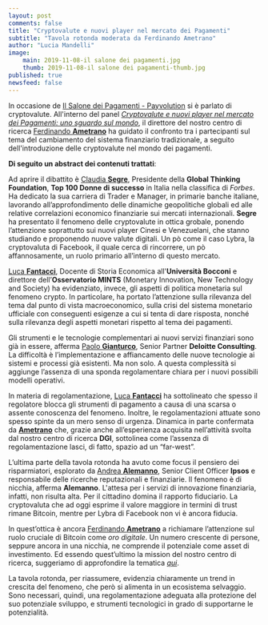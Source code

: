 ```yaml
---
layout: post
comments: false
title: "Cryptovalute e nuovi player nel mercato dei Pagamenti"
subtitle: "Tavola rotonda moderata da Ferdinando Ametrano" 
author: "Lucia Mandelli"
image:
    main: 2019-11-08-il salone dei pagamenti.jpg
    thumb: 2019-11-08-il salone dei pagamenti-thumb.jpg
published: true
newsfeed: false   
---
```


In occasione de [Il Salone dei Pagamenti - Payvolution](http://www.salonedeipagamenti.com//) si è parlato di cryptovalute. All'interno del panel *[Cryptovalute e nuovi player nel mercato dei Pagamenti: uno sguardo sul mondo](http://www.salonedeipagamenti.com/agenda/sessione-cryptovalute-e-nuovi-player-nel-mercato-dei-pagamenti-impatti-regolamentazione-privacy?fbclid=IwAR1zg1pLavCB65NjnCPTc4XrHEeGou_Mz1jS0zAHW_1RFHUxpb7fGkHo6-0//)*, il direttore del nostro centro di ricerca [Ferdinando **Ametrano**](http://www.ametrano.net/) ha guidato il confronto tra i partecipanti sul tema del cambiamento del sistema finanziario tradizionale, a seguito dell'introduzione delle cryptovalute nel mondo dei pagamenti.

**Di seguito un abstract dei contenuti trattati**:


Ad aprire il dibattito è  [Claudia **Segre**](http://www.salonedeipagamenti.com/relators/claudia-segre), Presidente della  **Global Thinking Foundation**, **Top 100 Donne di successo** in Italia nella classifica di *Forbes*. Ha dedicato la sua carriera di Trader e Manager, in primarie banche italiane, lavorando all’approfondimento delle dinamiche geopolitiche globali ed alle relative correlazioni economico finanziarie sui mercati internazionali. **Segre** ha presentato il fenomeno delle cryptovalute in ottica grobale, ponendo l’attenzione soprattutto sui nuovi player Cinesi e Venezuelani, che stanno studiando e proponendo nuove valute digitali. Un pò come il caso Lybra, la cryptovaluta di Facebook, il quale cerca di rincorrere, un pò affannosamente, un ruolo primario all’interno di questo mercato.
 
 [Luca **Fantacci**](http://www.salonedeipagamenti.com/relators/luca-fantacci), Docente di Storia Economica all'**Università Bocconi** e direttore dell’**Osservatorio MINTS** (Monetary Innovation, New Technology and Society) ha evidenziato, invece, gli aspetti di politica monetaria sul fenomeno crypto. In particolare, ha portato l’attenzione sulla rilevanza del tema dal punto di vista macroeconomico, sulla crisi del sistema monetario ufficiale con conseguenti esigenze a cui si tenta di dare risposta, nonché sulla rilevanza degli aspetti monetari rispetto al tema dei pagamenti.

 Gli strumenti e le tecnologie complementari ai nuovi servizi finanziari sono già in essere, afferma [Paolo **Gianturco**](http://www.salonedeipagamenti.com/relators/paolo-gianturco), Senior Partner **Deloitte Consulting**. La difficoltà è l’implementazione e affiancamento delle nuove tecnologie ai sistemi e processi già esistenti. Ma non solo. A questa complessità si aggiunge l’assenza di una sponda regolamentare chiara per i nuovi possibili modelli operativi. 
 
 In materia di regolamentazione, [Luca **Fantacci**](http://www.salonedeipagamenti.com/relators/luca-fantacci) ha sottolineato che spesso il regolatore blocca gli strumenti di pagamento a causa di una scarsa o assente conoscenza del fenomeno. Inoltre, le regolamentazioni attuate sono spesso spinte da un mero senso di urgenza. Dinamica in parte confermata da [**Ametrano**](http://www.ametrano.net/) che, grazie anche all’esperienza acquisita nell’attività svolta dal nostro centro di ricerca **DGI**, sottolinea come l’assenza di regolamentazione lasci, di fatto, spazio ad un “far-west”.

 L’ultima parte della tavola rotonda ha avuto come focus il pensiero dei risparmiatori, esplorato da [Andrea **Alemanno**](http://www.salonedeipagamenti.com/relators/andrea-alemanno), Senior Client Officer **Ipsos** e responsabile delle ricerche reputazionali e finanziarie. Il fenomeno è di nicchia, afferma **Alemanno**. L'attesa per i servizi di innovazione finanziaria, infatti, non risulta alta. Per il cittadino domina il rapporto fiduciario. La cryptovaluta che ad oggi esprime il valore maggiore in termini di trust rimane Bitcoin, mentre per Lybra di Facebook non vi è ancora fiducia. 

In quest’ottica è ancora [Ferdinando **Ametrano**](http://www.ametrano.net/) a richiamare l’attenzione sul ruolo cruciale di Bitcoin come *oro digitale*. Un numero crescente di persone, seppure ancora in una nicchia, ne comprende il potenziale come asset di investimento. Ed essendo quest’ultimo la mission del nostro centro di ricerca, suggeriamo di approfondire la tematica [*qui*](http://bit.ly/37kl8Jn). 


La tavola rotonda, per riassumere, evidenzia chiaramente un trend in crescita del fenomeno, che però si alimenta in un ecosistema selvaggio. Sono necessari, quindi, una regolamentazione adeguata alla protezione del suo potenziale sviluppo, e strumenti tecnologici in grado di supportarne le potenzialità.
